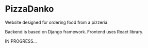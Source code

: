 # PizzaDanko

Website designed for ordering food from a pizzeria.

Backend is based on Django framework.
Frontend uses React library.



IN PROGRESS...
